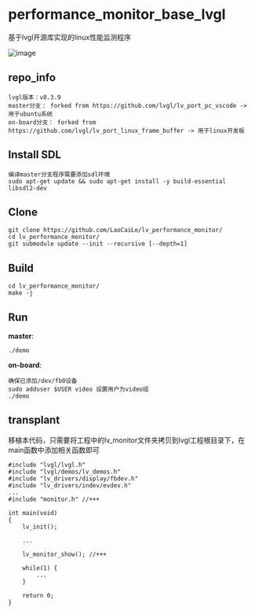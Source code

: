 # performance_monitor_base_lvgl

基于lvgl开源库实现的linux性能监测程序

![image](https://github.com/LaoCaiLe/lv_performance_monitor/assets/70246846/8eed8c61-959d-4594-8454-13689ee0cff3)


## repo_info
```
lvgl版本：v8.3.9
master分支： forked from https://github.com/lvgl/lv_port_pc_vscode -> 用于ubuntu系统
on-board分支： forked from https://github.com/lvgl/lv_port_linux_frame_buffer -> 用于linux开发板
```

## Install SDL
```
编译master分支程序需要添加sdl环境
sudo apt-get update && sudo apt-get install -y build-essential libsdl2-dev
```

## Clone
```
git clone https://github.com/LaoCaiLe/lv_performance_monitor/
cd lv_performance_monitor/
git submodule update --init --recursive [--depth=1]
```

## Build
```
cd lv_performance_monitor/
make -j
```

## Run
**master**:
```
./demo
```
**on-board**:
```
确保已添加/dev/fb0设备
sudo adduser $USER video 设置用户为video组
./demo
```

## transplant
移植本代码，只需要将工程中的lv_monitor文件夹拷贝到lvgl工程根目录下，在main函数中添加相关函数即可
```
#include "lvgl/lvgl.h"
#include "lvgl/demos/lv_demos.h"
#include "lv_drivers/display/fbdev.h"
#include "lv_drivers/indev/evdev.h"
...
#include "monitor.h" //+++

int main(void)
{
    lv_init();

    ...

    lv_monitor_show(); //+++

    while(1) {
        ...
    }

    return 0;
}

```
